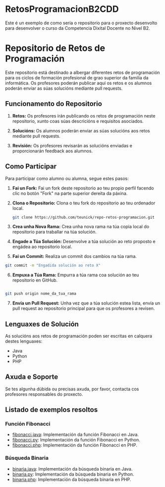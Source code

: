 # RetosProgramacionB2CDD

Este é un exemplo de como sería o repositorio para o proxecto desenvolto para desenvolver o curso da Competencia Dixital Docente no Nivel B2.

# Repositorio de Retos de Programación

Este repositorio está destinado a albergar diferentes retos de programación para os ciclos de formación profesional de grao superior da familia da informática. Os profesores poderán publicar aquí os retos e os alumnos poderán enviar as súas solucións mediante pull requests.

## Funcionamento do Repositorio

1. **Retos:** Os profesores irán publicando os retos de programación neste repositorio, xunto coas súas descricións e requisitos asociados.

2. **Solucións:** Os alumnos poderán enviar as súas solucións aos retos mediante pull requests.

3. **Revisión:** Os profesores revisarán as solucións enviadas e proporcionarán feedback aos alumnos.

## Como Participar

Para participar como alumno ou alumna, segue estes pasos:

1. **Fai un Fork:** Fai un fork deste repositorio ao teu propio perfil facendo clic no botón "Fork" na parte superior dereita da páxina.

2. **Clona o Repositorio:** Clona o teu fork do repositorio ao teu ordenador local.

   ```bash
   git clone https://github.com/teunick/repo-retos-programacion.git
   ```
3. **Crea unha Nova Rama:** Crea unha nova rama na túa copia local do repositorio para traballar na túa solución.

4. **Engade a Túa Solución:** Desenvolve a túa solución ao reto proposto e engádea ao repositorio local.

5. **Fai un Commit:** Realiza un commit dos cambios na túa rama.

```bash
git commit -m "Engadida solución ao reto X"
```

6. **Empuxa a Túa Rama:** Empurra a túa rama coa solución ao teu repositorio en GitHub.

```bash

git push origin nome_da_tua_rama
```

7. **Envía un Pull Request:** Unha vez que a túa solución estea lista, envía un pull request ao repositorio principal para que os profesores a revisen.

## Lenguaxes de Solución
As solucións aos retos de programación poden ser escritas en calquera destes lenguaxes:

- Java
- Python
- PHP

## Axuda e Soporte
Se tes algunha dúbida ou precisas axuda, por favor, contacta cos profesores responsables do proxecto.

## Listado de exemplos resoltos

### Función Fibonacci

- [fibonacci.java](./fibonacci.java): Implementación da función Fibonacci en Java.
- [fibonacci.py](./fibonacci.py): Implementación da función Fibonacci en Python.
- [fibonacci.php](./fibonacci.php): Implementación da función Fibonacci en PHP.

### Búsqueda Binaria

- [binaria.java](./binaria.java): Implementación da búsqueda binaria en Java.
- [binaria.py](./binaria.py): Implementación da búsqueda binaria en Python.
- [binaria.php](./binaria.php): Implementación da búsqueda binaria en PHP.
